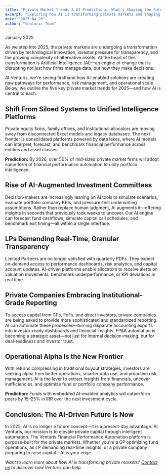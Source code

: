 ```yaml
---
title: "Private Market Trends & AI Predictions: What's Shaping the Future as we begin 2025"
excerpt: "Exploring how AI is transforming private markets and shaping investment decisions in 2025"
date: "2025-04-20"
author: "Venturis Team"
---
```


January 2025

As we step into 2025, the private markets are undergoing a transformation driven by technological innovation, investor pressure for transparency, and the growing complexity of alternative assets. At the heart of this transformation is Artificial Intelligence (AI)—an engine of change that is disrupting not just how firms manage data, but how they make decisions.

At Venturis, we're seeing firsthand how AI-enabled solutions are creating new pathways for performance, risk management, and operational scale. Below, we outline the five key private market trends for 2025—and how AI is central to each.

## Shift From Siloed Systems to Unified Intelligence Platforms
Private equity firms, family offices, and institutional allocators are moving away from disconnected Excel models and legacy databases. The next frontier is consolidated platforms powered by data lakes, where AI models can interpret, forecast, and benchmark financial performance across entities and asset classes.

**Prediction:** By 2026, over 50% of mid-sized private market firms will adopt some form of financial performance automation to unify portfolio intelligence.

## Rise of AI-Augmented Investment Committees
Decision-makers are increasingly leaning on AI tools to simulate scenarios, evaluate portfolio company KPIs, and pressure-test underwriting assumptions. Rather than replace human judgment, AI augments it—offering insights in seconds that previously took weeks to uncover. Our AI engine can forecast fund cashflows, simulate capital call schedules, and benchmark exit timing—all within a single interface.

## LPs Demanding Real-Time, Granular Transparency
Limited Partners are no longer satisfied with quarterly PDFs. They expect on-demand access to performance dashboards, risk analytics, and capital account updates. AI-driven platforms enable allocators to receive alerts on valuation movements, benchmark underperformance, or KPI deviations in real time.

## Private Companies Embracing Institutional-Grade Reporting
To access capital from GPs, FoFs, and direct investors, private companies are being asked to provide more sophisticated and standardized reporting. AI can automate these processes—turning disparate accounting exports into investor-ready dashboards and financial insights. FP&A automation is becoming a strategic asset—not just for internal decision-making, but for deal-readiness and investor trust.

## Operational Alpha Is the New Frontier
With returns compressing in traditional buyout strategies, investors are seeking alpha from better operations, smarter data use, and proactive risk management. AI is the lever to extract insights from financials, uncover inefficiencies, and optimize fund or portfolio company performance.

**Prediction:** Funds with embedded AI-enabled analytics will outperform peers by 15–25% in IRR over the next investment cycle.

## Conclusion: The AI-Driven Future Is Now
In 2025, AI is no longer a future concept—it is a present-day advantage. At Venturis, our mission is to elevate private capital through intelligent automation. The Venturis Financial Performance Automation platform is purpose-built for the private markets. Whether you're a GP optimizing fund operations, an LP demanding real-time insights, or a private company preparing to raise capital—AI is your edge.

*Want to learn more about how AI is transforming private markets? [Contact us](/contact) to discover how Venturis can help.* 